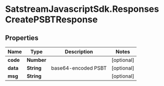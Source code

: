 # SatstreamJavascriptSdk.ResponsesCreatePSBTResponse

## Properties
Name | Type | Description | Notes
------------ | ------------- | ------------- | -------------
**code** | **Number** |  | [optional] 
**data** | **String** | base64-encoded PSBT | [optional] 
**msg** | **String** |  | [optional] 
